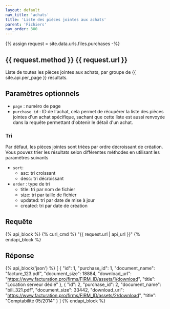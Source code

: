 ```yaml
---
layout: default
nav_title: 'achats'
title: 'Liste des pièces jointes aux achats'
parent: 'Fichiers'
nav_order: 300
---
```

{% assign request = site.data.urls.files.purchases -%}
## {{ request.method }} {{ request.url }}

Liste de toutes les pièces jointes aux achats, par groupe de {{ site.api.per_page }} résultats.<br/>

## Paramètres optionnels

* `page` : numéro de page
* `purchase_id` : ID de l'achat, cela permet de récupérer la liste des pièces jointes d'un achat spécifique, sachant que cette liste est aussi renvoyée dans la requête permettant d'obtenir le détail d'un achat.

### Tri

Par défaut, les pièces jointes sont triées par ordre décroissant de création.
Vous pouvez trier les résultats selon différentes méthodes en utilisant les paramètres suivants
* `sort`:
  - asc: tri croissant
  - desc: tri décroissant
* `order` : type de tri
  - title: tri par nom de fichier
  - size: tri par taille de fichier
  - updated: tri par date de mise à jour
  - created: tri par date de création

## Requête

{% api_block %}
{% curl_cmd %} "{{ request.url | api_url }}"
{% endapi_block %}

## Réponse

{% api_block('json') %}
[
  {
  "id": 1,
  "purchase_id": 1,
  "document_name": "facture_123.pdf",
  "document_size": 18884,
  "download_url": "https://www.facturation.pro/firms/FIRM_ID/assets/1/download",
  "title": "Location serveur dédié"
  },
  {
  "id": 2,
  "purchase_id": 2,
  "document_name": "bill_321.pdf",
  "document_size": 33442,
  "download_url": "https://www.facturation.pro/firms/FIRM_ID/assets/2/download",
  "title": "Comptabilité 05/2014"
  }
]
{% endapi_block %}
